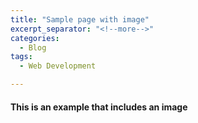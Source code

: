 ```yaml
---
title: "Sample page with image"
excerpt_separator: "<!--more-->"
categories:
  - Blog
tags:
  - Web Development

---
```


#### This is an example that includes an image



